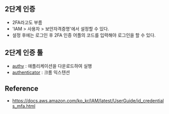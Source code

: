 ## 2단계 인증
- 2FA라고도 부름
- 'IAM > 사용자 > 보안자격증명'에서 설정할 수 있다.
- 설정 후에는 로그인 후 2FA 인증 어플의 코드를 입력해야 로그인을 할 수 있다.

## 2단계 인증 툴
- [authy](https://authy.com/) : 애플리케이션을 다운로드하여 실행
- [authenticator](https://chrome.google.com/webstore/detail/authenticator/bhghoamapcdpbohphigoooaddinpkbai) : 크롬 익스텐션

## Reference
- https://docs.aws.amazon.com/ko_kr/IAM/latest/UserGuide/id_credentials_mfa.html
